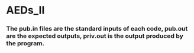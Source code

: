 # AEDs_II

### The pub.in files are the standard inputs of each code, pub.out are the expected outputs, priv.out is the output produced by the program.
